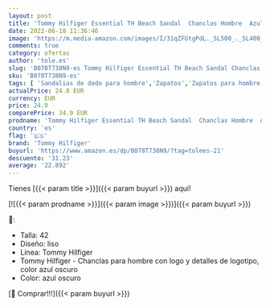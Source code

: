 ```yaml
---
layout: post
title: 'Tommy Hilfiger Essential TH Beach Sandal  Chanclas Hombre  Azul  Midnight 403   42 EU'
date: 2022-06-10 11:36:46
image: 'https://m.media-amazon.com/images/I/31qZFGtgPdL._SL500_._SL400_.jpg'
comments: true
category: ofertas
author: 'tole.es'
slug: 'B078T738N9-es Tommy Hilfiger Essential TH Beach Sandal Chanclas Hombre...'
sku: 'B078T738N9-es'
tags: [ 'Sandalias de dedo para hombre','Zapatos','Zapatos para hombre','Zapatos y complementos','chanclas','tommy hilfiger','🇪🇸', ]
actualPrice: 24.0 EUR
currency: EUR
price: 24.0
comparePrice: 34.9 EUR
prodname: 'Tommy Hilfiger Essential TH Beach Sandal  Chanclas Hombre  Azul  Midnight 403   42 EU'
country: 'es'
flag: '🇪🇸'
brand: 'Tommy Hilfiger'
buyurl: 'https://www.amazon.es/dp/B078T738N9/?tag=tolees-21'
descuento: '31.23'
average: '22.892'
---
```


Tienes [{{< param title >}}]({{< param buyurl >}}) aqui!

[![{{< param prodname >}}]({{< param image >}})]({{< param buyurl >}})

🔎:

- Talla: 42
- Diseño: liso
- Línea: Tommy Hilfiger
- Tommy Hilfiger - Chanclas para hombre con logo y detalles de logotipo, color azul oscuro
- Color: azul oscuro

[🛒 Comprar!!!]({{< param buyurl >}})
